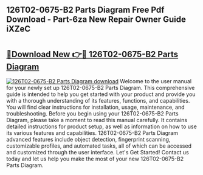 ## 126T02-0675-B2 Parts Diagram Free Pdf Download - Part-6za New Repair Owner Guide iXZeC

# <h2><a href="http://dfqzs6.blite.top/?on=126T02-0675-B2+Parts+Diagram">🔗Download New 👉🔴 126T02-0675-B2 Parts Diagram</a></h2>

[![126T02-0675-B2 Parts Diagram download](https://i.imgur.com/lujVjoI.png)](http://dfqzs6.blite.top/?on=126T02-0675-B2+Parts+Diagram)
Welcome to the user manual for your newly set up 126T02-0675-B2 Parts Diagram. This comprehensive guide is intended to help you get started with your product and provide you with a thorough understanding of its features, functions, and capabilities. You will find clear instructions for installation, usage, maintenance, and troubleshooting. Before you begin using your 126T02-0675-B2 Parts Diagram, please take a moment to read this manual carefully. It contains detailed instructions for product setup, as well as information on how to use its various features and capabilities. 126T02-0675-B2 Parts Diagram advanced features include object detection, fingerprint scanning, customizable profiles, and automated tasks, all of which can be accessed and customized through the user interface. Let's Get Started! Contact us today and let us help you make the most of your new 126T02-0675-B2 Parts Diagram.
